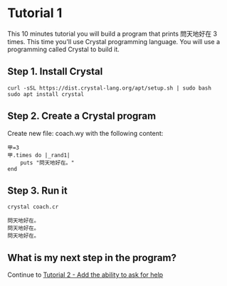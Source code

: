 # Tutorial 1
This 10 minutes tutorial you will build a program that prints 問天地好在 3 times. This time you'll use Crystal programming language. You will use a programming called Crystal to build it.

## Step 1. Install Crystal
```
curl -sSL https://dist.crystal-lang.org/apt/setup.sh | sudo bash
sudo apt install crystal
```

## Step 2. Create a Crystal program
Create new file: coach.wy with the following content:
```
甲=3
甲.times do |_rand1|
	puts "問天地好在。"
end
```

## Step 3. Run it
```
crystal coach.cr

問天地好在。
問天地好在。
問天地好在。
```

## What is my next step in the program?
Continue to [Tutorial 2 - Add the ability to ask for help](/articles/adoption-program-1/tutorial-2/)
